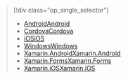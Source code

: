 > [!div class="op_single_selector"]
> * [<span data-ttu-id="52d32-101">Android</span><span class="sxs-lookup"><span data-stu-id="52d32-101">Android</span></span>](../articles/app-service-mobile/app-service-mobile-android-get-started-users.md)
> * [<span data-ttu-id="52d32-102">Cordova</span><span class="sxs-lookup"><span data-stu-id="52d32-102">Cordova</span></span>](../articles/app-service-mobile/app-service-mobile-cordova-get-started-users.md)
> * [<span data-ttu-id="52d32-103">iOS</span><span class="sxs-lookup"><span data-stu-id="52d32-103">iOS</span></span>](../articles/app-service-mobile/app-service-mobile-ios-get-started-users.md)
> * [<span data-ttu-id="52d32-104">Windows</span><span class="sxs-lookup"><span data-stu-id="52d32-104">Windows</span></span>](../articles/app-service-mobile/app-service-mobile-windows-store-dotnet-get-started-users.md)
> * [<span data-ttu-id="52d32-105">Xamarin.Android</span><span class="sxs-lookup"><span data-stu-id="52d32-105">Xamarin.Android</span></span>](../articles/app-service-mobile/app-service-mobile-xamarin-android-get-started-users.md)
> * [<span data-ttu-id="52d32-106">Xamarin.Forms</span><span class="sxs-lookup"><span data-stu-id="52d32-106">Xamarin.Forms</span></span>](../articles/app-service-mobile/app-service-mobile-xamarin-forms-get-started-users.md)
> * [<span data-ttu-id="52d32-107">Xamarin.iOS</span><span class="sxs-lookup"><span data-stu-id="52d32-107">Xamarin.iOS</span></span>](../articles/app-service-mobile/app-service-mobile-xamarin-ios-get-started-users.md)
> 
> 


